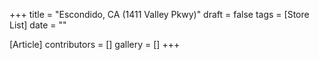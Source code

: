 +++
title = "Escondido, CA (1411 Valley Pkwy)"
draft = false
tags = [Store List]
date = ""

[Article]
contributors = []
gallery = []
+++